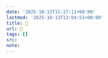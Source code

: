 ```yaml
---
date: '2025-10-13T11:27:11+08:00'
lastmod: '2025-10-13T13:04:51+08:00'
title: 󰖉
url: 󰖉
tags: []
src:
note:
---
```

